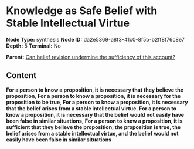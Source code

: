 # Knowledge as Safe Belief with Stable Intellectual Virtue

**Node Type:** synthesis
**Node ID:** da2e5369-a8f3-41c0-8f5b-b2ff8f76c8e7
**Depth:** 5
**Terminal:** No

**Parent:** [Can belief revision undermine the sufficiency of this account?](can-belief-revision-undermine-the-sufficiency-of-this-account-antithesis-d166ab8d-0489-47ea-809a-1ef9ff5613a8.md)

## Content

**For a person to know a proposition, it is necessary that they believe the proposition**, **For a person to know a proposition, it is necessary for the proposition to be true**, **For a person to know a proposition, it is necessary that the belief arises from a stable intellectual virtue**, **For a person to know a proposition, it is necessary that the belief would not easily have been false in similar situations**, **For a person to know a proposition, it is sufficient that they believe the proposition, the proposition is true, the belief arises from a stable intellectual virtue, and the belief would not easily have been false in similar situations**

